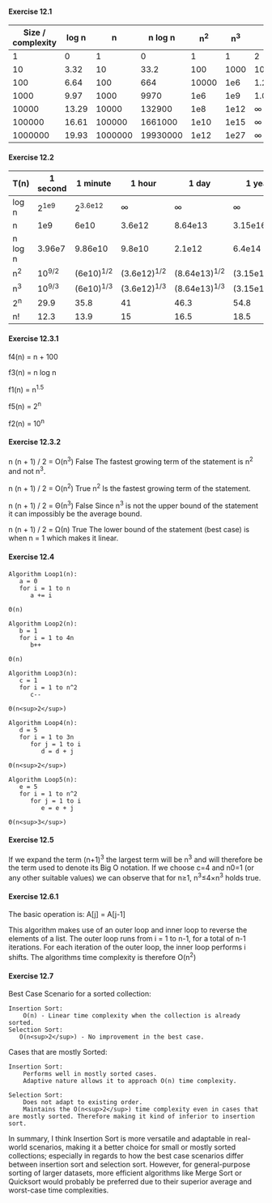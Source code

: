 #### Exercise 12.1

| Size / complexity |     log n     |       n       |    n log n    |  n<sup>2</sup>   |  n<sup>3</sup>   |   2<sup>n</sup>  |      n!          |
|-------------------|---------------|---------------|---------------|------------------|------------------|------------------|------------------|
| 1                 | 0             | 1             | 0             | 1                | 1                | 2                | 1                |
| 10                | 3.32          | 10            | 33.2          | 100              | 1000             | 1024             | 3628800          |
| 100               | 6.64          | 100           | 664           | 10000            | 1e6              | 1.27e30          | &#x221e;         |
| 1000              | 9.97          | 1000          | 9970          | 1e6              | 1e9              | 1.07e30          | &#x221e;           |
| 10000             | 13.29         | 10000         | 132900        | 1e8              | 1e12             | &#x221e;        | &#x221e;       |
| 100000            | 16.61         | 100000        | 1661000       | 1e10             | 1e15             | &#x221e;       | &#x221e;      |
| 1000000           | 19.93         | 1000000       | 19930000      | 1e12             | 1e27                 | &#x221e;                | &#x221e;                   |

#### Exercise 12.2

| T(n)          | 1 second | 1 minute |  1 hour  |  1 day   |  1 year  |
| --------------|----------|----------|----------|----------|----------|
| log n         | 2<sup>1e9</sup>      | 2<sup>3.6e12</sup>     | &#x221e; | &#x221e;         | &#x221e;          | &#x221e;
| n             | 1e9         | 6e10         | 3.6e12   | 8.64e13          | 3.15e16         |
| n log n       | 3.96e7         | 9.86e10          | 9.8e10   | 2.1e12         | 6.4e14         |
| n<sup>2</sup> | 10<sup>9/2</sup>         | (6e10)<sup>1/2</sup>         | (3.6e12)<sup>1/2</sup>    | (8.64e13)<sup>1/2</sup>   | (3.15e16)<sup>1/2</sup> |
| n<sup>3</sup> | 10<sup>9/3</sup>         | (6e10)<sup>1/3</sup>         | (3.6e12)<sup>1/3</sup>    | (8.64e13)<sup>1/3</sup>   | (3.15e16)<sup>1/3</sup> |
| 2<sup>n</sup> | 29.9         | 35.8         | 41       | 46.3         | 54.8         |
| n!            | 12.3         | 13.9         | 15       | 16.5         | 18.5         |

#### Exercise 12.3.1

f4(n) = n + 100

f3(n) = n log n

f1(n) = n<sup>1.5</sup>

f5(n) = 2<sup>n</sup>

f2(n) = 10<sup>n</sup>

#### Exercise 12.3.2

n (n + 1) / 2 = O(n<sup>3</sup>)
False
The fastest growing term of the statement is n<sup>2</sup> and not n<sup>3</sup>.

n (n + 1) / 2 = O(n<sup>2</sup>)
True
n<sup>2</sup> Is the fastest growing term of the statement.

n (n + 1) / 2 = Θ(n<sup>3</sup>)
False
Since n<sup>3</sup> is not the upper bound of the statement it can impossibly be the average bound. 

n (n + 1) / 2 = Ω(n)
True
The lower bound of the statement (best case) is when n = 1 which makes it linear.

#### Exercise 12.4

```
Algorithm Loop1(n):
   a = 0
   for i = 1 to n
      a += i

Θ(n)

Algorithm Loop2(n):
   b = 1
   for i = 1 to 4n
      b++

Θ(n)

Algorithm Loop3(n):
   c = 1
   for i = 1 to n^2
      c--

Θ(n<sup>2</sup>)

Algorithm Loop4(n):
   d = 5
   for i = 1 to 3n
      for j = 1 to i
         d = d + j

Θ(n<sup>2</sup>)

Algorithm Loop5(n):
   e = 5
   for i = 1 to n^2
      for j = 1 to i
         e = e + j

Θ(n<sup>3</sup>)
```

#### Exercise 12.5

If we expand the term (n+1)<sup>3</sup> the largest term will be n<sup>3</sup> and will therefore be the term used to denote its Big O notation. 
If we choose c=4 and n0​=1 (or any other suitable values) we can observe that for    n≥1, n<sup>3</sup>≤4×n<sup>3</sup> holds true.


#### Exercise 12.6.1


The basic operation is:  A[j] = A[j-1]


This algorithm makes use of an outer loop and inner loop to reverse the elements of a list.
The outer loop runs from i = 1 to n-1, for a total of n-1 iterations.
For each iteration of the outer loop, the inner loop performs i shifts.
The algorithms time complexity is therefore O(n<sup>2</sup>)

#### Exercise 12.7

Best Case Scenario for a sorted collection:

    Insertion Sort:
        O(n) - Linear time complexity when the collection is already sorted.
    Selection Sort:
       O(n<sup>2</sup>) - No improvement in the best case.

Cases that are mostly Sorted:

    Insertion Sort:
        Performs well in mostly sorted cases.
        Adaptive nature allows it to approach O(n) time complexity.

    Selection Sort:
        Does not adapt to existing order.
        Maintains the O(n<sup>2</sup>) time complexity even in cases that are mostly sorted. Therefore making it kind of inferior to insertion sort.


In summary, I think Insertion Sort is more versatile and adaptable in real-world scenarios, making it a better choice for small or mostly sorted collections; especially in regards to how the best case scenarios differ between insertion sort and selection sort. However, for general-purpose sorting of larger datasets, more efficient algorithms like Merge Sort or Quicksort would probably be preferred due to their superior average and worst-case time complexities.

